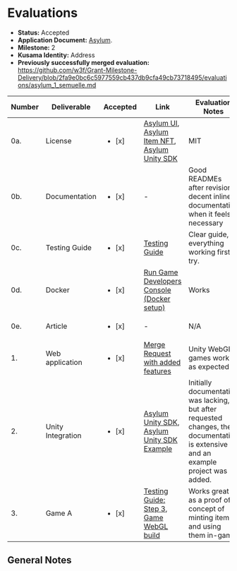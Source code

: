 # Evaluations

- **Status:** Accepted
- **Application Document:** [Asylum](https://github.com/w3f/Grants-Program/tree/master/applications/asylum.md). 
- **Milestone:** 2
- **Kusama Identity:** Address
- **Previously successfully merged evaluation:** https://github.com/w3f/Grant-Milestone-Delivery/blob/2fa9e0bc6c5977559cb437db9cfa49cb73718495/evaluations/asylum_1_semuelle.md


| Number | Deliverable | Accepted | Link | Evaluation Notes |
| ------ | ----------- | -------- | ---- |----------------- |
| 0a. | License |<ul><li>[x] </li></ul>| [Asylum UI](https://gitlab.com/asylum-space/asylum-ui/-/blob/main/LICENSE), [Asylum Item NFT](https://gitlab.com/asylum-space/asylum-item-nft/-/blob/main/LICENSE), [Asylum Unity SDK](https://gitlab.com/asylum-space/asylum-unity-sdk/-/blob/main/LICENSE) | MIT | 
| 0b. | Documentation |<ul><li>[x] </li></ul>| - | Good READMEs after revision, decent inline documentation when it feels necessary | 
| 0c. | Testing Guide |<ul><li>[x] </li></ul>| [Testing Guide](https://gitlab.com/asylum-space/asylum-ui/-/blob/main/packages/game-developers-console/docs/testing-guide-approval-process.md) | Clear guide, everything working first try. | 
| 0d. | Docker |<ul><li>[x] </li></ul>| [Run Game Developers Console (Docker setup)](https://gitlab.com/asylum-space/asylum-ui/-/blob/main/packages/game-developers-console/README.md#run-game-developers-console-docker-setup) | Works |
| 0e. | Article |<ul><li>[x] </li></ul>| - | N/A |
|1.| Web application |<ul><li>[x] </li></ul>| [Merge Request with added features](https://gitlab.com/asylum-space/asylum-ui/-/merge_requests/29) | Unity WebGL games work as expected |
|2. | Unity Integration |<ul><li>[x] </li></ul>| [Asylum Unity SDK](https://gitlab.com/asylum-space/asylum-unity-sdk), [Asylum Unity SDK Example](https://gitlab.com/asylum-space/asylum-unity-sdk-example) | Initially documentation was lacking, but after requested changes, the documentation is extensive and an example project was added. |
|3. | Game A |<ul><li>[x] </li></ul>| [Testing Guide: Step 3](https://gitlab.com/asylum-space/asylum-ui/-/blob/main/packages/game-developers-console/docs/testing-guide-approval-process.md#step-3-using-items-in-game), [Game WebGL build](https://gitlab.com/asylum-space/asylum-ui/-/tree/main/packages/connection-library/data) | Works great as a proof of concept of minting items and using them in-game. |


## General Notes

